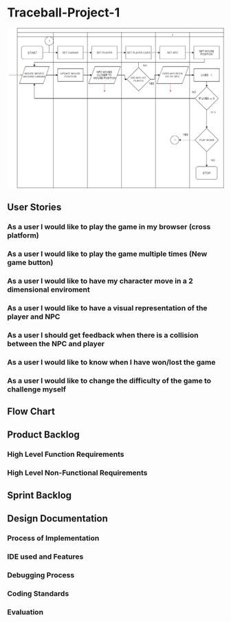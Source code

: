 # Traceball-Project-1

![flowchart](https://github.com/kap14275819/Traceball-Project-1/blob/master/Traceball%20flowchart.png)

## User Stories

### As a user I would like to play the game in my browser (cross platform)
### As a user I would like to play the game multiple times (New game button)
### As a user I would like to have my character move in a 2 dimensional enviroment
### As a user I would like to have a visual representation of the player and NPC
### As a user I should get feedback when there is a collision between the NPC and player
### As a user I would like to know when I have won/lost the game
### As a user I  would like to change the difficulty of the game to challenge myself

## Flow Chart

## Product Backlog

### High Level Function Requirements

### High Level Non-Functional Requirements

## Sprint Backlog

## Design Documentation

### Process of Implementation

### IDE used and Features

### Debugging Process

### Coding Standards

### Evaluation 

